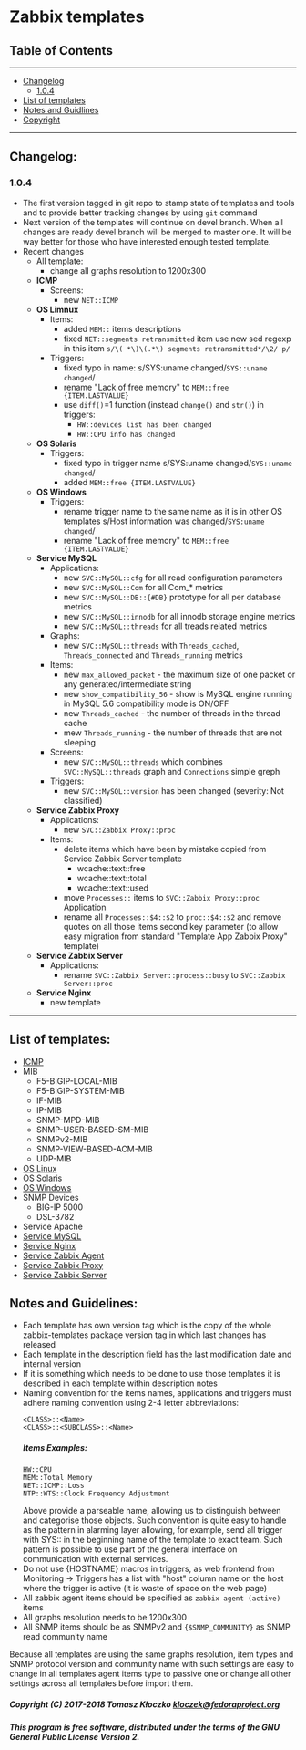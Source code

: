 # Zabbix templates

## Table of Contents
***
- [Changelog](#changelog)
  * [1.0.4](#104)
- [List of templates](#list-of-templates)
- [Notes and Guidlines](#notes-and-guidlines)
- [Copyright](#copyright--c--2017-2018-tomasz-k-oczko--kloczek-fedoraprojectorg)
***
## Changelog:
### 1.0.4
- The first version tagged in git repo to stamp state of templates and tools and to provide better tracking changes by using ```git``` command
- Next version of the templates will continue on devel branch. When all changes are ready devel branch will be merged to master one. It will be way better for those who have interested enough tested template.
- Recent changes
  - All template:
    - change all graphs resolution to 1200x300
  - **ICMP**
    - Screens: 
      - new ```NET::ICMP```
  - **OS Limnux**
    - Items:
      - added ```MEM::``` items descriptions
      - fixed ```NET::segments retransmitted``` item use new sed regexp in this item
        ```s/\( *\)\(.*\) segments retransmitted*/\2/ p/```
    - Triggers:
      - fixed typo in name: s/SYS:uname changed/```SYS::uname changed```/
      - rename "Lack of free memory" to ```MEM::free {ITEM.LASTVALUE}```
      - use ```diff()```=1 function (instead ```change()``` and ```str()```) in triggers:
        - ```HW::devices list has been changed```
        - ```HW::CPU info has changed```
  - **OS Solaris**
    - Triggers:
      - fixed typo in trigger name s/SYS:uname changed/```SYS::uname changed```/
      - added ```MEM::free {ITEM.LASTVALUE}```
  - **OS Windows**
    - Triggers:
      - rename trigger name to the same name as it is in other OS templates
         s/Host information was changed/```SYS:uname changed```/
      - rename "Lack of free memory" to ```MEM::free {ITEM.LASTVALUE}```
  - **Service MySQL**
    - Applications:
      - new ```SVC::MySQL::cfg``` for all read configuration parameters
      - new ```SVC::MySQL::Com``` for all Com_* metrics
      - new ```SVC::MySQL::DB::{#DB}``` prototype for all per database metrics
      - new ```SVC::MySQL::innodb``` for all innodb storage engine metrics
      - new ```SVC::MySQL::threads``` for all treads related metrics
    - Graphs:
      - new ```SVC::MySQL::threads``` with ```Threads_cached```, ```Threads_connected``` and ```Threads_running``` metrics
    - Items:
      - new ```max_allowed_packet``` - the maximum size of one packet or any generated/intermediate string
      - new ```show_compatibility_56``` - show is MySQL engine running in MySQL 5.6 compatibility mode is ON/OFF
      - new ```Threads_cached``` - the number of threads in the thread cache
      - mew ```Threads_running``` - the number of threads that are not sleeping
    - Screens:
      - new ```SVC::MySQL::threads``` which combines ```SVC::MySQL::threads``` graph and ```Connections``` simple greph
    - Triggers:
      - new ```SVC::MySQL::version``` has been changed (severity: Not classified)
  - **Service Zabbix Proxy**
    - Applications:
      - new ```SVC::Zabbix Proxy::proc```
    - Items:
      - delete items which have been by mistake copied from Service Zabbix Server template
        - wcache::text::free
        - wcache::text::total
        - wcache::text::used
      - move ```Processes::``` items to ```SVC::Zabbix Proxy::proc``` Application
      - rename all ```Processes::$4::$2``` to ```proc::$4::$2``` and remove quotes on all those items second key parameter (to allow easy migration from standard "Template App Zabbix Proxy" template)
  - **Service Zabbix Server**
    - Applications:
      - rename ```SVC::Zabbix Server::process::busy``` to ```SVC::Zabbix Server::proc```
  - **Service Nginx**
    - new template
***
## List of templates:
- [ICMP](https://github.com/kloczek/zabbix-templates/tree/master/ICMP)
- MIB
  - F5-BIGIP-LOCAL-MIB
  - F5-BIGIP-SYSTEM-MIB
  - IF-MIB
  - IP-MIB
  - SNMP-MPD-MIB
  - SNMP-USER-BASED-SM-MIB
  - SNMPv2-MIB
  - SNMP-VIEW-BASED-ACM-MIB
  - UDP-MIB
- [OS Linux](https://github.com/kloczek/zabbix-templates/tree/master/OS%20Linux)
- [OS Solaris](https://github.com/kloczek/zabbix-templates/tree/master/OS%20Solaris)
- [OS Windows](https://github.com/kloczek/zabbix-templates/tree/master/OS%20Windows)
- SNMP Devices
  - BIG-IP 5000
  - DSL-3782
- Service Apache
- [Service MySQL](https://github.com/kloczek/zabbix-templates/tree/master/Service%20MySQL)
- [Service Nginx](https://github.com/kloczek/zabbix-templates/tree/master/Service%20Nginx)
- [Service Zabbix Agent](https://github.com/kloczek/zabbix-templates/tree/master/Service%20Zabbix%20Agent)
- [Service Zabbix Proxy](https://github.com/kloczek/zabbix-templates/tree/master/Service%20Zabbix%20Proxy)
- [Service Zabbix Server](https://github.com/kloczek/zabbix-templates/tree/master/Service%20Zabbix%20Server)

## Notes and Guidelines:
* Each template has own version tag which is the copy of the whole zabbix-templates package version tag in which last changes has released
* Each template in the description field has the last modification date and internal version
* If it is something which needs to be done to use those templates it is described in each template within description notes
* Naming convention for the items names, applications and triggers must adhere naming convention using 2-4 letter abbreviations:
  ```
  <CLASS>::<Name>
  <CLASS>::<SUBCLASS>::<Name>
  ```
  ##### Items Examples:
  ```
  HW::CPU
  MEM::Total Memory
  NET::ICMP::Loss
  NTP::WTS::Clock Frequency Adjustment
  ```
  Above provide a parseable name, allowing us to distinguish between and categorise those objects.
  Such convention is quite easy to handle as the pattern in alarming layer allowing, for example, send all trigger with SYS:: in the beginning name of the template to exact team.
  Such pattern is possible to use part of the general interface on communication with external services.
* Do not use {HOSTNAME} macros in triggers, as web frontend from Monitoring -> Triggers has a list with "host" column name on the host where the trigger is active (it is waste of space on the web page)
* All zabbix agent items should be specified as ```zabbix agent (active)``` items
* All graphs resolution needs to be 1200x300
* All SNMP items should be as SNMPv2 and ```{$SNMP_COMMUNITY}``` as SNMP read community name

Because all templates are using the same graphs resolution, item types and SNMP protocol version and community name with such settings are easy to change in all templates agent items type to passive one or change all other settings across all templates before import them.

##### Copyright (C) 2017-2018 Tomasz Kłoczko <kloczek@fedoraproject.org>

##### This program is free software, distributed under the terms of the GNU General Public License Version 2.
